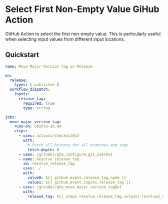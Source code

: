# Select First Non-Empty Value GiHub Action

GitHub Action to select the first non-empty value. This is paritcularly useful when selecting input
values from different input locations.

## Quickstart

```yml
name: Move Major Version Tag on Release

on:
  release:
    types: [ published ]
  workflow_dispatch:
    inputs:
      release_tag:
        required: true
        type: string

jobs:
  move_major_version_tag:
    runs-on: ubuntu-20.04
    steps:
      - uses: actions/checkout@v2
        with:
          # Fetch all history for all branches and tags
          fetch-depth: 0
      - uses: cgrindel/gha_configure_git_user@v1
      - name: Resolve release_tag
        id: resolve_release_tag
        uses: ./
        with: 
          value0: ${{ github.event.release.tag_name }}
          value1: ${{ github.event.inputs.release_tag }}
      - uses: cgrindel/gha_move_major_version_tag@v1
        with:
          release_tag: ${{ steps.resolve_release_tag.outputs.resolved_value }}

```

